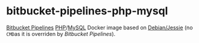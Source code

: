 # bitbucket-pipelines-php-mysql

[Bitbucket Pipelines](https://bitbucket.org/product/features/pipelines) [PHP](http://php.net/)/[MySQL](https://www.mysql.com)
Docker image based on [Debian/Jessie](https://www.debian.org/releases/jessie/) (no `CMD`as it is overriden by *Bitbucket Pipelines*).
